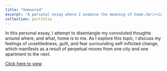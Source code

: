 ```yaml
---
title: "Unmoored"
excerpt: "A personal essay where I examine the meaning of home.<br/><img src='./Images/unmoored.png'>"
collection: portfolio
---
```


In this personal essay, I attempt to disentangle my convoluted thoughts around where, and what, home is to me. As I explore this topic, I discuss my feelings of unsettledness, guilt, and fear surrounding self-inflicted change, which manifests as a result of perpetual moves from one city and one apartment to the next.

[Click here to view](https://mautumn.itch.io/a-hotdogs-quest)
